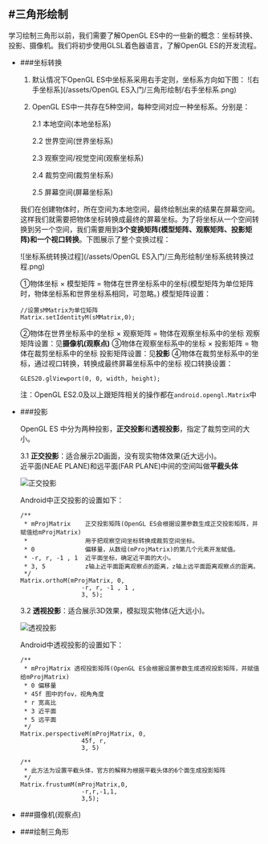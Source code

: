 #三角形绘制
---
学习绘制三角形以前，我们需要了解OpenGL ES中的一些新的概念：坐标转换、投影、摄像机。我们将初步使用GLSL着色器语言，了解OpenGL ES的开发流程。
* ###坐标转换
   1. 默认情况下OpenGL ES中坐标系采用右手定则，坐标系方向如下图：
   ![右手坐标系](/assets/OpenGL ES入门/三角形绘制/右手坐标系.png)

   2. OpenGL ES中一共存在5种空间，每种空间对应一种坐标系。分别是：

      2.1 本地空间\(本地坐标系\)

      2.2 世界空间\(世界坐标系\)

      2.3 观察空间/视觉空间\(观察坐标系\)

      2.4 裁剪空间\(裁剪坐标系\)

      2.5 屏幕空间\(屏幕坐标系\)

   我们在创建物体时，所在空间为本地空间，最终绘制出来的结果在屏幕空间。这样我们就需要把物体坐标转换成最终的屏幕坐标。为了将坐标从一个空间转换到另一个空间，我们需要用到**3个变换矩阵\(模型矩阵、观察矩阵、投影矩阵\)**和一个**视口转换**。下图展示了整个变换过程：

   ![坐标系统转换过程](/assets/OpenGL ES入门/三角形绘制/坐标系统转换过程.png)
   
   ①物体坐标 × 模型矩阵 = 物体在世界坐标系中的坐标(模型矩阵为单位矩阵时，物体坐标系和世界坐标系相同，可忽略。)
   模型矩阵设置：
   ```
   //设置sMMatrix为单位矩阵
   Matrix.setIdentityM(sMMatrix,0);
   
   ```
   ②物体在世界坐标系中的坐标 × 观察矩阵 = 物体在观察坐标系中的坐标
   观察矩阵设置：见**摄像机(观察点)**
   ③物体在观察坐标系中的坐标 × 投影矩阵 = 物体在裁剪坐标系中的坐标
   投影矩阵设置：见**投影**
   ④物体在裁剪坐标系中的坐标，通过视口转换，转换成最终屏幕坐标系中的坐标
   视口转换设置：
   ```
   GLES20.glViewport(0, 0, width, height);
   ```
   注：OpenGL ES2.0及以上跟矩阵相关的操作都在`android.opengl.Matrix`中
   
* ###投影

   OpenGL ES 中分为两种投影，**正交投影**和**透视投影**，指定了裁剪空间的大小。

   3.1 **正交投影**：适合展示2D画面，没有现实物体效果\(近大远小\)。  
   近平面\(NEAE PLANE\)和远平面\(FAR PLANE\)中间的空间叫做**平截头体**

   ![正交投影](/assets/正交投影.png)

   Android中正交投影的设置如下：

   ```
   /**
    * mProjMatrix    正交投影矩阵(OpenGL ES会根据设置参数生成正交投影矩阵，并赋值给mProjMatrix)
    *                用于把观察空间坐标转换成裁剪空间坐标。
    * 0              偏移量，从数组(mProjMatrix)的第几个元素开发赋值。
    * -r, r, -1 , 1  近平面坐标，确定近平面的大小。
    * 3, 5           z轴上近平面距离观察点的距离，z轴上远平面距离观察点的距离。
    */
   Matrix.orthoM(mProjMatrix, 0, 
                    -r, r, -1 , 1 ,
                    3, 5);
   ```

   3.2 **透视投影**：适合展示3D效果，模拟现实物体\(近大远小\)。

   ![透视投影](/assets/透视投影.png)

   Android中透视投影的设置如下：

   ```
   /**
    * mProjMatrix 透视投影矩阵(OpenGL ES会根据设置参数生成透视投影矩阵，并赋值给mProjMatrix)
    * 0 偏移量
    * 45f 图中的fov，视角角度
    * r 宽高比
    * 3 近平面
    * 5 远平面
    */              
   Matrix.perspectiveM(mProjMatrix, 0,
                    45f, r, 
                    3, 5)

   /**
    * 此方法为设置平截头体，官方的解释为根据平截头体的6个面生成投影矩阵
    */
   Matrix.frustumM(mProjMatrix,0,
                    -r,r,-1,1,
                    3,5);
   ```


* ###摄像机(观察点)
* ###绘制三角形